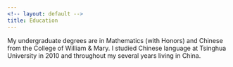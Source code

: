 ```yaml
---
<!-- layout: default -->
title: Education
---
```


<!-- ## Education  -->
My undergraduate degrees are in Mathematics (with Honors) and Chinese from the College of William & Mary. I studied Chinese language at Tsinghua University in 2010 and throughout my several years living in China.
